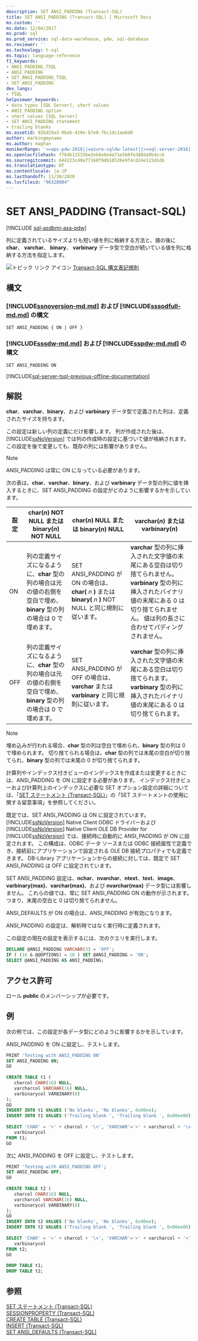 ```yaml
---
description: SET ANSI_PADDING (Transact-SQL)
title: SET ANSI_PADDING (Transact-SQL) | Microsoft Docs
ms.custom: ''
ms.date: 12/04/2017
ms.prod: sql
ms.prod_service: sql-data-warehouse, pdw, sql-database
ms.reviewer: ''
ms.technology: t-sql
ms.topic: language-reference
f1_keywords:
- ANSI_PADDING_TSQL
- ANSI_PADDING
- SET_ANSI_PADDING_TSQL
- SET ANSI_PADDING
dev_langs:
- TSQL
helpviewer_keywords:
- data types [SQL Server], short values
- ANSI_PADDING option
- short values [SQL Server]
- SET ANSI_PADDING statement
- trailing blanks
ms.assetid: 92bd29a3-9beb-410e-b7e0-7bc1dc1ae6d0
author: markingmyname
ms.author: maghan
monikerRange: '>=aps-pdw-2016||=azure-sqldw-latest||>=sql-server-2016||=sqlallproducts-allversions||>=sql-server-linux-2017||=azuresqldb-mi-current'
ms.openlocfilehash: f764b11533be2eb6e6e4a71e5b0fe388da9bdcc6
ms.sourcegitcommit: 644223c40af7168f9d618526e9f4cd24e115d1db
ms.translationtype: HT
ms.contentlocale: ja-JP
ms.lasthandoff: 11/30/2020
ms.locfileid: "96328084"
---
```

# <a name="set-ansi_padding-transact-sql"></a>SET ANSI_PADDING (Transact-SQL)
[!INCLUDE [sql-asdbmi-asa-pdw](../../includes/applies-to-version/sql-asdbmi-asa-pdw.md)]

  列に定義されているサイズよりも短い値を列に格納する方法と、値の後に **char**、 **varchar**、 **binary**、 **varbinary** データ型で空白が続いている値を列に格納する方法を指定します。  
  
 ![トピック リンク アイコン](../../database-engine/configure-windows/media/topic-link.gif "トピック リンク アイコン") [Transact-SQL 構文表記規則](../../t-sql/language-elements/transact-sql-syntax-conventions-transact-sql.md)  
  
## <a name="syntax"></a>構文
 
### <a name="syntax-for-ssnoversion-mdmd-and-sssodfull-mdmd"></a>[!INCLUDE[ssnoversion-md.md](../../includes/ssnoversion-md.md)] および [!INCLUDE[sssodfull-md.md](../../includes/sssodfull-md.md)] の構文 
```syntaxsql
SET ANSI_PADDING { ON | OFF }
```

### <a name="syntax-for-sssdw-mdmd-and-sspdw-mdmd"></a>[!INCLUDE[sssdw-md.md](../../includes/sssdw-md.md)] および [!INCLUDE[sspdw-md.md](../../includes/sspdw-md.md)] の構文
```syntaxsql
SET ANSI_PADDING ON
```

[!INCLUDE[sql-server-tsql-previous-offline-documentation](../../includes/sql-server-tsql-previous-offline-documentation.md)]

## <a name="remarks"></a>解説
 **char**、**varchar**、**binary**、および **varbinary** データ型で定義された列は、定義されたサイズを持ちます。  
  
 この設定は新しい列の定義にだけ影響します。 列が作成された後は、 [!INCLUDE[ssNoVersion](../../includes/ssnoversion-md.md)] では列の作成時の設定に基づいて値が格納されます。 この設定を後で変更しても、既存の列には影響がありません。  
  
> [!NOTE]  
> ANSI_PADDING は常に ON になっている必要があります。  
  
 次の表は、**char**、**varchar**、**binary**、および **varbinary** データ型の列に値を挿入するときに、SET ANSI_PADDING の設定がどのように影響するかを示しています。  
  
|設定|char(*n*) NOT NULL または binary(*n*) NOT NULL|char(*n*) NULL または binary(*n*) NULL|varchar(*n*) または varbinary(*n*)|  
|-------------|----------------------------------------------------|--------------------------------------------|----------------------------------------|  
|ON|列の定義サイズになるように、**char** 型の列の場合は元の値の右側を空白で埋め、**binary** 型の列の場合は 0 で埋めます。|SET ANSI_PADDING が ON の場合は、**char(** _n_ **)** または **binary(** _n_ **)** NOT NULL と同じ規則に従います。|**varchar** 型の列に挿入された文字値の末尾にある空白は切り捨てられません。 **varbinary** 型の列に挿入されたバイナリ値の末尾にある 0 は切り捨てられません。 値は列の長さに合わせてパディングされません。|  
|OFF|列の定義サイズになるように、**char** 型の列の場合は元の値の右側を空白で埋め、**binary** 型の列の場合は 0 で埋めます。|SET ANSI_PADDING が OFF の場合は、**varchar** または **varbinary** と同じ規則に従います。|**varchar** 型の列に挿入された文字値の末尾にある空白は切り捨てられます。 **varbinary** 型の列に挿入されたバイナリ値の末尾にある 0 は切り捨てられます。|  
  
> [!NOTE]  
> 埋め込みが行われる場合、**char** 型の列は空白で埋められ、**binary** 型の列は 0 で埋められます。 切り捨てられる場合は、**char** 型の列では末尾の空白が切り捨てられ、**binary** 型の列では末尾の 0 が切り捨てられます。  
  
計算列やインデックス付きビューのインデックスを作成または変更するときには、ANSI_PADDING を ON に設定する必要があります。 インデックス付きビューおよび計算列上のインデックスに必要な SET オプション設定の詳細については、「[SET ステートメント &#40;Transact-SQL&#41;](../../t-sql/statements/set-statements-transact-sql.md)」の「SET ステートメントの使用に関する留意事項」を参照してください。  
  
既定では、SET ANSI_PADDING は ON に設定されています。 [!INCLUDE[ssNoVersion](../../includes/ssnoversion-md.md)] Native Client ODBC ドライバーおよび [!INCLUDE[ssNoVersion](../../includes/ssnoversion-md.md)] Native Client OLE DB Provider for [!INCLUDE[ssNoVersion](../../includes/ssnoversion-md.md)] では、接続時に自動的に ANSI_PADDING が ON に設定されます。 この構成は、ODBC データ ソースまたは ODBC 接続属性で定義でき、接続前にアプリケーションで設定される OLE DB 接続プロパティでも定義できます。 DB-Library アプリケーションからの接続に対しては、既定で SET ANSI_PADDING は OFF に設定されています。  
  
 SET ANSI_PADDING 設定は、**nchar**、**nvarchar**、**ntext**、**text**、**image**、**varbinary(max)**、**varchar(max)**、および **nvarchar(max)** データ型には影響しません。 これらの値では、常に SET ANSI_PADDING ON の動作が示されます。 つまり、末尾の空白と 0 は切り捨てられません。  
  
ANSI_DEFAULTS が ON の場合は、ANSI_PADDING が有効になります。  
  
ANSI_PADDING の設定は、解析時ではなく実行時に定義されます。  
  
この設定の現在の設定を表示するには、次のクエリを実行します。  
  
```sql  
DECLARE @ANSI_PADDING VARCHAR(3) = 'OFF';  
IF ( (16 & @@OPTIONS) = 16 ) SET @ANSI_PADDING = 'ON';  
SELECT @ANSI_PADDING AS ANSI_PADDING;  
```  
  
## <a name="permissions"></a>アクセス許可  
ロール **public** のメンバーシップが必要です。  
  
## <a name="examples"></a>例  
次の例では、この設定が各データ型にどのように影響するかを示しています。  

ANSI_PADDING を ON に設定し、テストします。

```sql  
PRINT 'Testing with ANSI_PADDING ON'  
SET ANSI_PADDING ON;  
GO  
  
CREATE TABLE t1 (  
   charcol CHAR(16) NULL,   
   varcharcol VARCHAR(16) NULL,   
   varbinarycol VARBINARY(8)  
);  
GO  
INSERT INTO t1 VALUES ('No blanks', 'No blanks', 0x00ee);  
INSERT INTO t1 VALUES ('Trailing blank ', 'Trailing blank ', 0x00ee00);  
  
SELECT 'CHAR' = '>' + charcol + '\<', 'VARCHAR'='>' + varcharcol + '\<',  
   varbinarycol  
FROM t1;  
GO  
```

次に ANSI_PADDING を OFF に設定し、テストします。

```sql
PRINT 'Testing with ANSI_PADDING OFF';  
SET ANSI_PADDING OFF;  
GO  
  
CREATE TABLE t2 (  
   charcol CHAR(16) NULL,   
   varcharcol VARCHAR(16) NULL,   
   varbinarycol VARBINARY(8)  
);  
GO  
INSERT INTO t2 VALUES ('No blanks', 'No blanks', 0x00ee);  
INSERT INTO t2 VALUES ('Trailing blank ', 'Trailing blank ', 0x00ee00);  
  
SELECT 'CHAR' = '>' + charcol + '\<', 'VARCHAR'='>' + varcharcol + '<',  
   varbinarycol  
FROM t2;  
GO  
  
DROP TABLE t1;  
DROP TABLE t2;  
```  
  
## <a name="see-also"></a>参照  
 [SET ステートメント &#40;Transact-SQL&#41;](../../t-sql/statements/set-statements-transact-sql.md)   
 [SESSIONPROPERTY &#40;Transact-SQL&#41;](../../t-sql/functions/sessionproperty-transact-sql.md)   
 [CREATE TABLE &#40;Transact-SQL&#41;](../../t-sql/statements/create-table-transact-sql.md)   
 [INSERT &#40;Transact-SQL&#41;](../../t-sql/statements/insert-transact-sql.md)   
 [SET ANSI_DEFAULTS &#40;Transact-SQL&#41;](../../t-sql/statements/set-ansi-defaults-transact-sql.md)  
  
  
